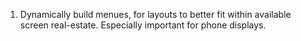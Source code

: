 
1.  Dynamically build menues, for layouts to better fit within available screen real-estate. Especially important for phone displays.
